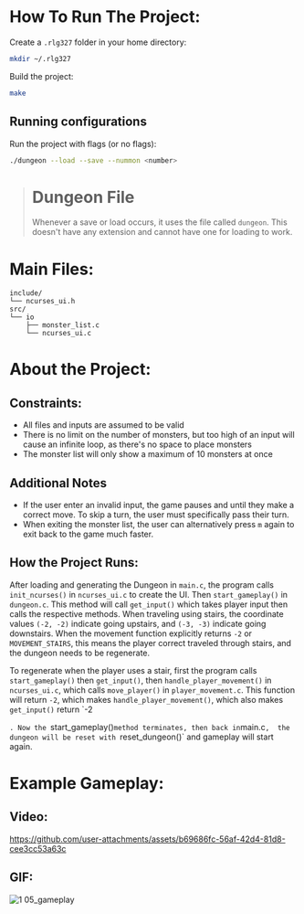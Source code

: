 # How To Run The Project:

 Create a `.rlg327` folder in your home directory:
```bash
mkdir ~/.rlg327
```

Build the project:
```bash
make
```

## Running configurations
Run the project with flags (or no flags):
```bash
./dungeon --load --save --nummon <number>
```

> # Dungeon File
> Whenever a save or load occurs, it uses the file called `dungeon`. This doesn't have any extension and cannot have one for loading to work.

# Main Files:
```Plain
include/
└── ncurses_ui.h
src/
└── io
	├── monster_list.c
	└── ncurses_ui.c
```
# About the Project:

## Constraints:
- All files and inputs are assumed to be valid
- There is no limit on the number of monsters, but too high of an input will cause an infinite loop, as there's no space to place monsters
- The monster list will only show a maximum of 10 monsters at once

## Additional Notes
- If the user enter an invalid input, the game pauses and until they make a correct move. To skip a turn, the user must specifically pass their turn.
- When exiting the monster list, the user can alternatively press `m` again to exit back to the game much faster.

## How the Project Runs:
After loading and generating the Dungeon in `main.c`, the program calls `init_ncurses()` in `ncurses_ui.c` to create the UI. Then `start_gameplay()` in `dungeon.c`. This method will call `get_input()` which takes player input then calls the respective methods. When traveling using stairs, the coordinate values `(-2, -2)` indicate going upstairs, and `(-3, -3)` indicate going downstairs. When the movement function explicitly returns `-2` or `MOVEMENT_STAIRS`, this means the player correct traveled through stairs, and the dungeon needs to be regenerate.

To regenerate when the player uses a stair, first the program calls `start_gameplay()` then `get_input()`, then `handle_player_movement()` in `ncurses_ui.c`, which calls `move_player()` in `player_movement.c`. This function will return `-2`, which makes `handle_player_movement()`, which also makes `get_input()` return `-2


`. Now the `start_gameplay()` method terminates, then back in `main.c`,  the dungeon will be reset with `reset_dungeon()` and gameplay will start again.

# Example Gameplay:

## Video:
https://github.com/user-attachments/assets/b69686fc-56af-42d4-81d8-cee3cc53a63c

## GIF:
![1 05_gameplay](https://github.com/user-attachments/assets/51d2e122-3796-4f4a-8748-89d20c2a4353)

